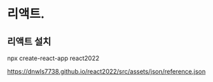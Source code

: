 # 리액트.

## 리액트 설치
npx create-react-app react2022

https://dnwls7738.github.io/react2022/src/assets/json/reference.json
